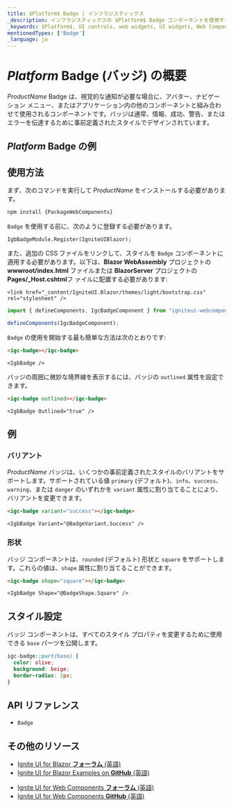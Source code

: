 ```yaml
---
title: $Platform$ Badge | インフラジスティックス
_description: インフラジスティックスの $Platform$ Badge コンポーネントを使用すると、事前定義されたスタイルでコンテンツを表示して、アプリケーション内の任意の場所で他のコンポーネントを装飾できます。
_keywords: $Platform$, UI controls, web widgets, UI widgets, Web Components, $Platform$ Badge Components, Infragistics, UI コントロール, web ウィジェット, UI ウィジェット, ウェブ コンポーネント, $Platform$ バッジ コンポーネント, インフラジスティックス
mentionedTypes: ['Badge']
_language: ja
---
```


# $Platform$ Badge (バッジ) の概要

$ProductName$ Badge は、視覚的な通知が必要な場合に、アバター、ナビゲーション メニュー、またはアプリケーション内の他のコンポーネントと組み合わせて使用されるコンポーネントです。バッジは通常、情報、成功、警告、またはエラーを伝達するために事前定義されたスタイルでデザインされています。

## $Platform$ Badge の例

<code-view style="height: 60px"
           data-demos-base-url="{environment:dvDemosBaseUrl}"
           iframe-src="{environment:dvDemosBaseUrl}/inputs/badge-outlined"
           alt="$Platform$ Badge の例"
           github-src="inputs/badge/outlined">
</code-view>

<div class="divider"></div>

## 使用方法

<!-- WebComponents -->
まず、次のコマンドを実行して $ProductName$ をインストールする必要があります。

```cmd
npm install {PackageWebComponents}
```
<!-- end: WebComponents -->

`Badge` を使用する前に、次のように登録する必要があります。

```razor
IgbBadgeModule.Register(IgniteUIBlazor);
```

<!-- Blazor -->

また、追加の CSS ファイルをリンクして、スタイルを `Badge` コンポーネントに適用する必要があります。以下は、**Blazor WebAssembly** プロジェクトの **wwwroot/index.html** ファイルまたは **BlazorServer** プロジェクトの **Pages/_Host.cshtml**フ ァイルに配置する必要があります:

```razor
<link href="_content/IgniteUI.Blazor/themes/light/bootstrap.css" rel="stylesheet" />
```

<!-- end: Blazor -->

```ts
import { defineComponents, IgcBadgeComponent } from "igniteui-webcomponents";

defineComponents(IgcBadgeComponent);
```

`Badge` の使用を開始する最も簡単な方法は次のとおりです:

```html
<igc-badge></igc-badge>
```

```razor
<IgbBadge />
```

バッジの周囲に微妙な境界線を表示するには、バッジの `outlined` 属性を設定できます。

```html
<igc-badge outlined></igc-badge>
```

```razor
<IgbBadge Outlined="true" />
```

## 例

### バリアント

$ProductName$ バッジは、いくつかの事前定義されたスタイルのバリアントをサポートします。サポートされている値 `primary` (デフォルト)、`info`、`success`、`warning`、または `danger` のいずれかを `variant` 属性に割り当てることにより、バリアントを変更できます。

```html
<igc-badge variant="success"></igc-badge>
```

```razor
<IgbBadge Variant="@BadgeVariant.Success" />
```

<code-view style="height: 60px"
           data-demos-base-url="{environment:dvDemosBaseUrl}"
           iframe-src="{environment:dvDemosBaseUrl}/inputs/badge-variants"
           alt="$Platform$ Badge の例"
           github-src="inputs/badge/variants">
</code-view>

### 形状

バッジ コンポーネントは、`rounded` (デフォルト) 形状と `square` をサポートします。これらの値は、`shape` 属性に割り当てることができます。

```html
<igc-badge shape="square"></igc-badge>
```

```razor
<IgbBadge Shape="@BadgeShape.Square" />
```

<code-view style="height: 60px"
           data-demos-base-url="{environment:dvDemosBaseUrl}"
           iframe-src="{environment:dvDemosBaseUrl}/inputs/badge-shape"
           alt="$Platform$ Badge の例"
           github-src="inputs/badge/shape">
</code-view>

## スタイル設定

バッジ コンポーネントは、すべてのスタイル プロパティを変更するために使用できる `base` パーツを公開します。

```css
igc-badge::part(base) {
  color: olive;
  background: beige;
  border-radius: 2px;
}
```

<!-- WebComponents -->

## API リファレンス

* `Badge`

<!-- end: WebComponents -->

<div class="divider--half"></div>

## その他のリソース

<!-- Blazor -->

* [Ignite UI for Blazor **フォーラム** (英語)](https://www.infragistics.com/community/forums/f/ignite-ui-for-blazor)
* [Ignite UI for Blazor Examples on **GitHub** (英語)](https://github.com/IgniteUI/igniteui-blazor-examples)

<!-- end: Blazor -->

<!-- WebComponents -->

* [Ignite UI for Web Components **フォーラム** (英語)](https://www.infragistics.com/community/forums/f/ignite-ui-for-web-components)
* [Ignite UI for Web Components **GitHub** (英語)](https://github.com/IgniteUI/igniteui-webcomponents)

<!-- end: WebComponents -->
